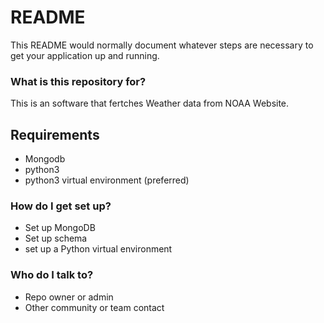 # README #

This README would normally document whatever steps are necessary to get your application up and running.

### What is this repository for? ###

This is an software that fertches Weather data from NOAA Website.

## Requirements
* Mongodb       
* python3       
* python3 virtual environment (preferred)       

### How do I get set up? ###
* Set up MongoDB            
* Set up schema         
* set up a Python virtual environment       

### Who do I talk to? ###       
* Repo owner or admin           
* Other community or team contact           



